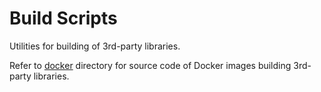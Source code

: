 # Build Scripts

Utilities for building of 3rd-party libraries.

Refer to [docker](docker/README.md) directory for source code of Docker images building 3rd-party libraries. 
